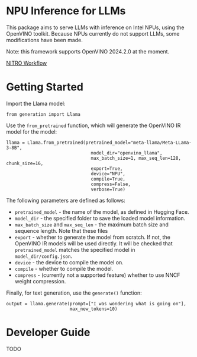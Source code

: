 # NPU Inference for LLMs
This package aims to serve LLMs with inference on Intel NPUs, using the
OpenVINO toolkit. Because NPUs currently do not support LLMs, some modifications
have been made.

Note: this framework supports OpenVINO 2024.2.0 at the moment.

[NITRO Workflow](assets/readme-diagram.md)

# Getting Started

Import the Llama model:
```
from generation import Llama
```
Use the `from_pretrained` function, which will generate the OpenVINO IR model for the model:
```
llama = Llama.from_pretrained(pretrained_model="meta-llama/Meta-LLama-3-8B",
                                model_dir="openvino_llama",
                                max_batch_size=1, max_seq_len=128, chunk_size=16,
                                export=True,
                                device="NPU",
                                compile=True,
                                compress=False,
                                verbose=True)
```
The following parameters are defined as follows:
* `pretrained_model` - the name of the model, as defined in Hugging Face.
* `model_dir` - the specified folder to save the loaded model information.
* `max_batch_size` and `max_seq_len` - the maximum batch size and sequence length. Note that these files
* `export` - whether to generate the model from scratch. If not, the OpenVINO IR models will be used directly. It will be checked that `pretrained_model` matches the specified model in `model_dir/config.json`.
* `device` - the device to compile the model on.
* `compile` - whether to compile the model.
* `compress` - (currently not a supported feature) whether to use NNCF weight compression.

Finally, for text generation, use the `generate()` function:
```
output = llama.generate(prompt=["I was wondering what is going on"],
                        max_new_tokens=10)
```

# Developer Guide

TODO